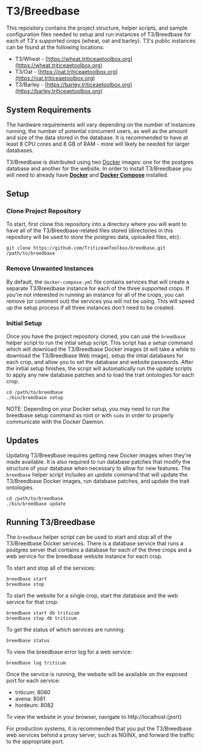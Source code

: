 T3/Breedbase
====

This repository contains the project structure, helper scripts, and sample configuration files needed 
to setup and run instances of T3/Breedbase for each of T3's supported crops (wheat, oat and barley).
T3's public instances can be found at the following locations:
- T3/Wheat - [https://wheat.triticeaetoolbox.org](https://wheat.triticeaetoolbox.org)
- T3/Oat - [https://oat.triticeaetoolbox.org](https://oat.triticeaetoolbox.org)
- T3/Barley - [https://barley.triticeaetoolbox.org](https://barley.triticeaetoolbox.org)

## System Requirements

The hardware requirements will vary depending on the number of instances running, the number 
of potential concurrent users, as well as the amount and size of the data stored in the database.
It is recommended to have at least 8 CPU cores and 8 GB of RAM - more will likely be needed for 
larger databases.

T3/Breedbase is distributed using two [Docker](https://www.docker.com) images: one for the postgres
database and another for the website.  In order to install T3/Breedbase you will need to already 
have **[Docker](https://docs.docker.com/get-docker/)** and **[Docker Compose](https://docs.docker.com/compose/install/)** 
installed.

## Setup

### Clone Project Repository

To start, first clone this repository into a directory where you will want to have all of the T3/Breedbase-related 
files stored (directories in this repository will be used to store the postgres data, uploaded files, etc).

```
git clone https://github.com/TriticeaeToolbox/breedbase.git /path/to/breedbase
```

### Remove Unwanted Instances

By default, the `docker-compose.yml` file contains services that will create a separate T3/Breedbase instance 
for each of the three supported crops.  If you're not interested in running an instance for all of the crops, you 
can remove (or comment out) the services you will not be using.  This will speed up the setup process if all three 
instances don't need to be created.

### Initial Setup

Once you have the project repository cloned, you can use the `breedbase` helper script to run the intial setup script.  This 
script has a *setup* command which will download the T3/Breedbase Docker images (it will take a while to download the T3/Breedbase Web image), 
setup the intial databases for each crop, and allow you to set the database and website passwords.  After the initial setup finishes, 
the script will automatically run the update scripts to apply any new database patches and to load the trait ontologies for 
each crop.

```
cd /path/to/breedbase
./bin/breedbase setup
```

NOTE: Depending on your Docker setup, you may need to run the breedbase setup command as root or with `sudo`  in order to 
properly communicate with the Docker Daemon.


## Updates

Updating T3/Breedbase requires getting new Docker images when they're made available.  It is also required to run database 
patches that modify the structure of your database when necessary to allow for new features.  The `breedbase` helper script 
includes an *update* command that will update the T3/Breedbase Docker images, run database patches, and update the trait 
ontologies.

```
cd /path/to/breedbase
./bin/breedbase update
```

## Running T3/Breedbase

The `breedbase` helper script can be used to start and stop all of the T3/Breedbase Docker services.  There is a database service 
that runs a postgres server that contains a database for each of the three crops and a web service for the breedbase website 
instance for each crop.

To start and stop all of the services:
```
breedbase start
breedbase stop
```

To start the website for a single crop, start the database and the web service for that crop:
```
breedbase start db triticum
breedbase stop db triticum
```

To get the status of which services are running:
```
breedbase status
```

To view the breedbase error log for a web service:
```
breedbase log triticum
```

Once the service is running, the website will be available on the exposed port for each service:
- triticum: 8080
- avena: 8081
- hordeum: 8082

To view the website in your browser, navigate to http://localhost:{port}

For production systems, it is recommended that you put the T3/Breedbase web services behind a proxy 
server, such as NGINX, and forward the traffic to the appropriate port.

